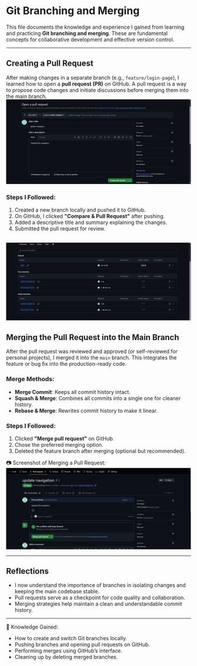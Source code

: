 # Git Branching and Merging

This file documents the knowledge and experience I gained from learning and practicing **Git branching and merging**. These are fundamental concepts for collaborative development and effective version control.

---

## Creating a Pull Request

After making changes in a separate branch (e.g., `feature/login-page`), I learned how to open a **pull request (PR)** on GitHub. A pull request is a way to propose code changes and initiate discussions before merging them into the main branch.
![Pull Request](img/git-pull-req.jpg)
### Steps I Followed:
1. Created a new branch locally and pushed it to GitHub.
2. On GitHub, I clicked **"Compare & Pull Request"** after pushing.
3. Added a descriptive title and summary explaining the changes.
4. Submitted the pull request for review.

![Branches](img/git-branches.jpg)
---

## Merging the Pull Request into the Main Branch

After the pull request was reviewed and approved (or self-reviewed for personal projects), I merged it into the `main` branch. This integrates the feature or bug fix into the production-ready code.

### Merge Methods:
- **Merge Commit**: Keeps all commit history intact.
- **Squash & Merge**: Combines all commits into a single one for cleaner history.
- **Rebase & Merge**: Rewrites commit history to make it linear.

### Steps I Followed:
1. Clicked **"Merge pull request"** on GitHub.
2. Chose the preferred merging option.
3. Deleted the feature branch after merging (optional but recommended).

📷 Screenshot of Merging a Pull Request:  
![Merging PR](img/git-merge-pull-req.jpg)

---

## Reflections

- I now understand the importance of branches in isolating changes and keeping the main codebase stable.
- Pull requests serve as a checkpoint for code quality and collaboration.
- Merging strategies help maintain a clean and understandable commit history.

---

🧠 Knowledge Gained:
- How to create and switch Git branches locally.
- Pushing branches and opening pull requests on GitHub.
- Performing merges using GitHub’s interface.
- Cleaning up by deleting merged branches.

